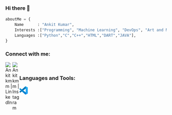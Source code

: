 ### Hi there 👋 
```python
aboutMe = {
    Name      : "Ankit Kumar",
    Interests :["Programming", "Machine Learning", "DevOps", "Art and Music"],
    Languages :["Python","C","C++","HTML","DART","JAVA"],
}
```

### Connect with me:
[<img align="left" alt="Ankitkmm | LinkedIn" width="22px" src="https://cdn.jsdelivr.net/npm/simple-icons@v3/icons/linkedin.svg" />][linkedin]
[<img align="left" alt="Ankitkmm | Instagram" width="22px" src="https://cdn.jsdelivr.net/npm/simple-icons@v3/icons/instagram.svg" />][instagram]

<br />

### Languages and Tools:
<img align="left" alt="Visual Studio Code" width="26px" src="https://raw.githubusercontent.com/github/explore/80688e429a7d4ef2fca1e82350fe8e3517d3494d/topics/visual-studio-code/visual-studio-code.png" />


<br />
<br />


[instagram]: https://www.instagram.com/ankit_akm1/
[linkedin]: https://www.linkedin.com/in/ankit-marandi-774440203/
